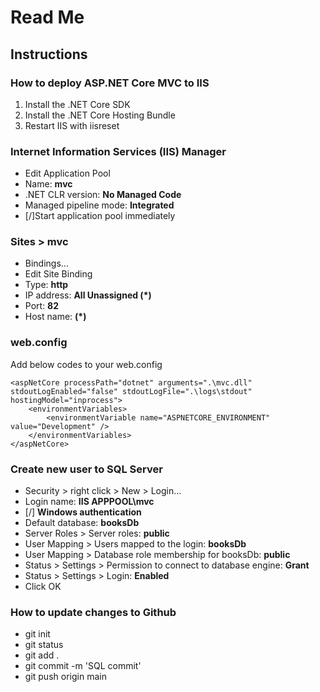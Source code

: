 # Read Me

## Instructions

### How to deploy ASP.NET Core MVC to IIS
1. Install the .NET Core SDK
2. Install the .NET Core Hosting Bundle
3. Restart IIS with iisreset

### Internet Information Services (IIS) Manager
- Edit Application Pool
- Name: **mvc**
- .NET CLR version: **No Managed Code**
- Managed pipeline mode: **Integrated**
- [/]Start application pool immediately

### Sites > mvc
- Bindings...
- Edit Site Binding
- Type: **http**
- IP address: **All Unassigned (*)**
- Port: **82**
- Host name: **(*)**

### web.config
Add below codes to your web.config
```
<aspNetCore processPath="dotnet" arguments=".\mvc.dll" stdoutLogEnabled="false" stdoutLogFile=".\logs\stdout" hostingModel="inprocess">
	<environmentVariables>
		<environmentVariable name="ASPNETCORE_ENVIRONMENT" value="Development" />
	</environmentVariables>
</aspNetCore>
```
### Create new user to SQL Server
- Security > right click > New > Login...
- Login name: **IIS APPPOOL\mvc**
- [/] **Windows authentication**
- Default database: **booksDb**
- Server Roles > Server roles: **public**
- User Mapping > Users mapped to the login: **booksDb**
- User Mapping > Database role membership for booksDb: **public**
- Status > Settings > Permission to connect to database engine: **Grant**
- Status > Settings > Login: **Enabled**
- Click OK

### How to update changes to Github
- git init
- git status
- git add .
- git commit -m 'SQL commit'
- git push origin main
